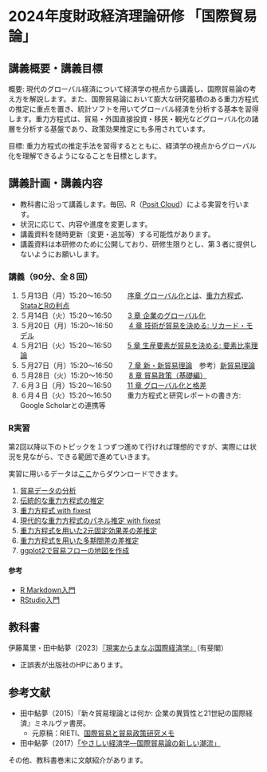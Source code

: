 # 2024年度財政経済理論研修 「国際貿易論」

## 講義概要・講義目標
概要: 現代のグローバル経済について経済学の視点から講義し、国際貿易論の考え方を解説します。また、国際貿易論において膨大な研究蓄積のある重力方程式の推定に重点を置き、統計ソフトを用いてグローバル経済を分析する基本を習得します。重力方程式は、貿易・外国直接投資・移民・観光などグローバル化の諸層を分析する基盤であり、政策効果推定にも多用されています。

目標: 重力方程式の推定手法を習得するとともに、経済学の視点からグローバル化を理解できるようになることを目標とします。

## 講義計画・講義内容

- 教科書に沿って講義します。毎回、R（[Posit Cloud](https://posit.cloud)）による実習を行います。
- 状況に応じて、内容や進度を変更します。
- 講義資料を随時更新（変更・追加等）する可能性があります。
- 講義資料は本研修のために公開しており、研修生限りとし、第３者に提供しないようにお願いします。

### 講義（90分、全８回）

1.	５月13日（月）15:20～16:50　　 [序章 グローバル化とは](slides/00国際経済学は社会にどう役立つか.pptx)、[重力方程式](slides/trade2-03-gravity.pdf)、[StataとRの利点](slides/StataとRの利点.pptx)
1.	５月14日（火）15:20～16:50　　 [3 章 企業のグローバル化](slides/03企業のグローバル化.pptx)
1.	５月20日（月）15:20～16:50　　 [4 章 技術が貿易を決める: リカード・モデル](slides/04技術が貿易を決めるリカードモデルv2.pptx)
1.	５月21日（火）15:20～16:50　　 [5 章 生産要素が貿易を決める: 要素比率理論](05生産要素が貿易を決めるv2.pptx)
1.	５月27日（月）15:20～16:50　　 [7 章 新・新貿易理論](slides/07新・新貿易理論.pptx)　参考）[新貿易理論](slides/trade2-01-new-trade-theory.pdf)
1.	５月28日（火）15:20～16:50　　 [8 章 貿易政策（基礎編）](slides/08貿易政策_基礎編.pptx)
1.	６月３日（月）15:20～16:50　　 [11 章 グローバル化と格差](slides/11グローバル化と格差.pptx)
1.	６月４日（火）15:20～16:50　　 重力方程式と研究レポートの書き方: Google Scholarとの連携等

### R実習




第2回以降以下のトピックを１つずつ進めて行ければ理想的ですが、実際には状況を見ながら、できる範囲で進めていきます。

実習に用いるデータは[ここ](R)からダウンロードできます。

1. [貿易データの分析](https://rpubs.com/ayumuR/trade_data)
2. [伝統的な重力方程式の推定](https://rpubs.com/ayumuR/gravity_explanation)
3. [重力方程式 with fixest](https://rpubs.com/ayumuR/gravity_fixest)
4. [現代的な重力方程式のパネル推定 with fixest](https://rpubs.com/ayumuR/gravity_fixest_panel)
5. [重力方程式を用いた2元固定効果差の差推定](https://rpubs.com/ayumuR/gravity_fixest_twfe)
6. [重力方程式を用いた多期間差の差推定](https://rpubs.com/ayumuR/gravity_fixest_es)
7. [ggplot2で貿易フローの地図を作成](https://rpubs.com/ayumuR/trade_flow_ggplot2)

#### 参考
- [R Markdown入門](https://kazutan.github.io/kazutanR/Rmd_intro.html)
- [RStudio入門](https://shunichinomura.github.io/cloud.html)


## 教科書
伊藤萬里・田中鮎夢（2023）[『現実からまなぶ国際経済学』](https://www.yuhikaku.co.jp/books/detail/9784641200012)（有斐閣）

- 正誤表が出版社のHPにあります。

## 参考文献
- 田中鮎夢（2015）『新々貿易理論とは何か: 企業の異質性と21世紀の国際経済』ミネルヴァ書房。
  - 元原稿：RIETI、[国際貿易と貿易政策研究メモ](https://www.rieti.go.jp/users/tanaka-ayumu/serial/index.html)
- 田中鮎夢（2017）[「やさしい経済学―国際貿易論の新しい潮流」](https://www.rieti.go.jp/jp/papers/contribution/yasashii23/index.html)

その他、教科書巻末に文献紹介があります。





  
　　
　　
　　
　　
　　
　　
　　

